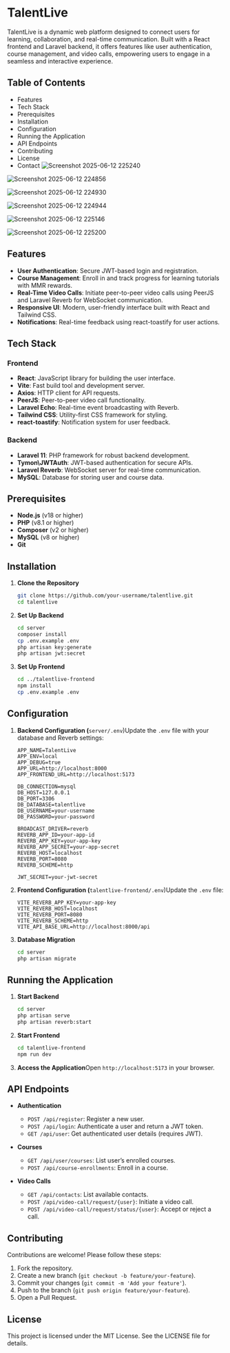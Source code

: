 # TalentLive

TalentLive is a dynamic web platform designed to connect users for learning, collaboration, and real-time communication. Built with a React frontend and Laravel backend, it offers features like user authentication, course management, and video calls, empowering users to engage in a seamless and interactive experience.

## Table of Contents

- Features
- Tech Stack
- Prerequisites
- Installation
- Configuration
- Running the Application
- API Endpoints
- Contributing
- License
- Contact
  ![Screenshot 2025-06-12 225240](https://github.com/user-attachments/assets/b1b9d668-b60a-47f7-bcfe-603f239858d2)

  
![Screenshot 2025-06-12 224856](https://github.com/user-attachments/assets/cc98deb5-dc10-43d0-ad32-f7dd3ec03984)


![Screenshot 2025-06-12 224930](https://github.com/user-attachments/assets/c5132fb7-4f39-4cdb-83e7-f56eea4501f0)


![Screenshot 2025-06-12 224944](https://github.com/user-attachments/assets/3207db0d-4b91-426f-bf9d-7eeac8fa75d2)

![Screenshot 2025-06-12 225146](https://github.com/user-attachments/assets/0a097671-1c3c-4179-a65d-1abb06308a33)

![Screenshot 2025-06-12 225200](https://github.com/user-attachments/assets/62dcaa5a-eee2-496f-9352-15d5e3030982)





## Features

- **User Authentication**: Secure JWT-based login and registration.
- **Course Management**: Enroll in and track progress for learning tutorials with MMR rewards.
- **Real-Time Video Calls**: Initiate peer-to-peer video calls using PeerJS and Laravel Reverb for WebSocket communication.
- **Responsive UI**: Modern, user-friendly interface built with React and Tailwind CSS.
- **Notifications**: Real-time feedback using react-toastify for user actions.

## Tech Stack

### Frontend

- **React**: JavaScript library for building the user interface.
- **Vite**: Fast build tool and development server.
- **Axios**: HTTP client for API requests.
- **PeerJS**: Peer-to-peer video call functionality.
- **Laravel Echo**: Real-time event broadcasting with Reverb.
- **Tailwind CSS**: Utility-first CSS framework for styling.
- **react-toastify**: Notification system for user feedback.

### Backend

- **Laravel 11**: PHP framework for robust backend development.
- **Tymon\\JWTAuth**: JWT-based authentication for secure APIs.
- **Laravel Reverb**: WebSocket server for real-time communication.
- **MySQL**: Database for storing user and course data.

## Prerequisites

- **Node.js** (v18 or higher)
- **PHP** (v8.1 or higher)
- **Composer** (v2 or higher)
- **MySQL** (v8 or higher)
- **Git**

## Installation

1. **Clone the Repository**

   ```bash
   git clone https://github.com/your-username/talentlive.git
   cd talentlive
   ```

2. **Set Up Backend**

   ```bash
   cd server
   composer install
   cp .env.example .env
   php artisan key:generate
   php artisan jwt:secret
   ```

3. **Set Up Frontend**

   ```bash
   cd ../talentlive-frontend
   npm install
   cp .env.example .env
   ```

## Configuration

1. **Backend Configuration (**`server/.env`)Update the `.env` file with your database and Reverb settings:

   ```env
   APP_NAME=TalentLive
   APP_ENV=local
   APP_DEBUG=true
   APP_URL=http://localhost:8000
   APP_FRONTEND_URL=http://localhost:5173
   
   DB_CONNECTION=mysql
   DB_HOST=127.0.0.1
   DB_PORT=3306
   DB_DATABASE=talentlive
   DB_USERNAME=your-username
   DB_PASSWORD=your-password
   
   BROADCAST_DRIVER=reverb
   REVERB_APP_ID=your-app-id
   REVERB_APP_KEY=your-app-key
   REVERB_APP_SECRET=your-app-secret
   REVERB_HOST=localhost
   REVERB_PORT=8080
   REVERB_SCHEME=http
   
   JWT_SECRET=your-jwt-secret
   ```

2. **Frontend Configuration (**`talentlive-frontend/.env`)Update the `.env` file:

   ```env
   VITE_REVERB_APP_KEY=your-app-key
   VITE_REVERB_HOST=localhost
   VITE_REVERB_PORT=8080
   VITE_REVERB_SCHEME=http
   VITE_API_BASE_URL=http://localhost:8000/api
   ```

3. **Database Migration**

   ```bash
   cd server
   php artisan migrate
   ```

## Running the Application

1. **Start Backend**

   ```bash
   cd server
   php artisan serve
   php artisan reverb:start
   ```

2. **Start Frontend**

   ```bash
   cd talentlive-frontend
   npm run dev
   ```

3. **Access the Application**Open `http://localhost:5173` in your browser.

## API Endpoints

- **Authentication**

  - `POST /api/register`: Register a new user.
  - `POST /api/login`: Authenticate a user and return a JWT token.
  - `GET /api/user`: Get authenticated user details (requires JWT).

- **Courses**

  - `GET /api/user/courses`: List user’s enrolled courses.
  - `POST /api/course-enrollments`: Enroll in a course.

- **Video Calls**

  - `GET /api/contacts`: List available contacts.
  - `POST /api/video-call/request/{user}`: Initiate a video call.
  - `POST /api/video-call/request/status/{user}`: Accept or reject a call.

## Contributing

Contributions are welcome! Please follow these steps:

1. Fork the repository.
2. Create a new branch (`git checkout -b feature/your-feature`).
3. Commit your changes (`git commit -m 'Add your feature'`).
4. Push to the branch (`git push origin feature/your-feature`).
5. Open a Pull Request.

## License

This project is licensed under the MIT License. See the LICENSE file for details.
